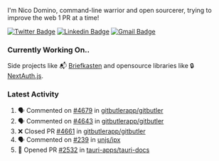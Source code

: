 
I'm Nico Domino, command-line warrior and open sourcerer, trying to improve the web 1 PR at a time!

[![Twitter Badge](https://img.shields.io/badge/-@ndom91-1ca0f1?style=flat-square&labelColor=1ca0f1&logo=twitter&logoColor=white&link=https://twitter.com/ndom91)](https://twitter.com/ndom91) [![Linkedin Badge](https://img.shields.io/badge/-ndom91-blue?style=flat-square&logo=Linkedin&logoColor=white&link=https://www.linkedin.com/in/ndom91/)](https://www.linkedin.com/in/ndom91/) [![Gmail Badge](https://img.shields.io/badge/-yo@ndo.dev-c14438?style=flat-square&logo=mail.ru&logoColor=white&link=mailto:yo@ndo.dev)](mailto:yo@ndo.dev)

### Currently Working On..

Side projects like 📬 [Briefkasten](https://briefkastenhq.com) and opensource libraries like 🔒 [NextAuth.js](https://github.com/nextauthjs/next-auth).

<!--START_SECTION_PROFILE_VIEWS:readme-info-->
<!--END_SECTION_PROFILE_VIEWS:readme-info-->

<!--START_SECTION_DAILY_COMMIT:readme-info-->
<!--END_SECTION_DAILY_COMMIT:readme-info-->

<!--START_SECTION_WEEKLY_COMMIT:readme-info-->
<!--END_SECTION_WEEKLY_COMMIT:readme-info-->

### Latest Activity

<!--START_SECTION:activity-->
1. 🗣 Commented on [#4679](https://github.com/gitbutlerapp/gitbutler/issues/4679#issuecomment-2285744187) in [gitbutlerapp/gitbutler](https://github.com/gitbutlerapp/gitbutler)
2. 🗣 Commented on [#4643](https://github.com/gitbutlerapp/gitbutler/pull/4643#issuecomment-2285706341) in [gitbutlerapp/gitbutler](https://github.com/gitbutlerapp/gitbutler)
3. ❌ Closed PR [#4661](https://github.com/gitbutlerapp/gitbutler/pull/4661) in [gitbutlerapp/gitbutler](https://github.com/gitbutlerapp/gitbutler)
4. 🗣 Commented on [#239](https://github.com/unjs/ipx/issues/239#issuecomment-2282204766) in [unjs/ipx](https://github.com/unjs/ipx)
5. 💪 Opened PR [#2532](https://github.com/tauri-apps/tauri-docs/pull/2532) in [tauri-apps/tauri-docs](https://github.com/tauri-apps/tauri-docs)
<!--END_SECTION:activity-->
